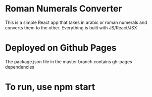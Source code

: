 # Roman Numerals Converter

This is a simple React app that takes in arabic or roman numerals and converts them to the other. Everything is built with JS/React/JSX

# Deployed on Github Pages

The package.json file in the master branch contains gh-pages dependencies

# To run, use npm start
